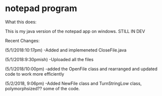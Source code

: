 # notepad program

What this does:

This is my java version of the notepad app on windows. STILL IN DEV


Recent Changes:

 (5/1/2018:10:17pm)
  -Added and implemeneted CloseFile.java
  
 (5/1/2018:9:30pmish)
  -Uploaded all the files
  
 (5/1/2018/10:00pm)
  -added the OpenFile class and rearranged and updated code to work more efficiently
  
 (5/2/2018, 9:06pm)
  -Added NewFile class and TurnStringLow class, polymorphsized?? some of the code.
 
